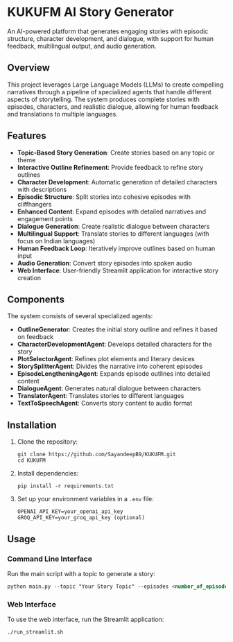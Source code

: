 # KUKUFM AI Story Generator

An AI-powered platform that generates engaging stories with episodic structure, character development, and dialogue, with support for human feedback, multilingual output, and audio generation.

## Overview

This project leverages Large Language Models (LLMs) to create compelling narratives through a pipeline of specialized agents that handle different aspects of storytelling. The system produces complete stories with episodes, characters, and realistic dialogue, allowing for human feedback and translations to multiple languages.

## Features

- **Topic-Based Story Generation**: Create stories based on any topic or theme
- **Interactive Outline Refinement**: Provide feedback to refine story outlines
- **Character Development**: Automatic generation of detailed characters with descriptions
- **Episodic Structure**: Split stories into cohesive episodes with cliffhangers
- **Enhanced Content**: Expand episodes with detailed narratives and engagement points
- **Dialogue Generation**: Create realistic dialogue between characters
- **Multilingual Support**: Translate stories to different languages (with focus on Indian languages)
- **Human Feedback Loop**: Iteratively improve outlines based on human input
- **Audio Generation**: Convert story episodes into spoken audio
- **Web Interface**: User-friendly Streamlit application for interactive story creation

## Components

The system consists of several specialized agents:

- **OutlineGenerator**: Creates the initial story outline and refines it based on feedback
- **CharacterDevelopmentAgent**: Develops detailed characters for the story
- **PlotSelectorAgent**: Refines plot elements and literary devices
- **StorySplitterAgent**: Divides the narrative into coherent episodes
- **EpisodeLengtheningAgent**: Expands episode outlines into detailed content
- **DialogueAgent**: Generates natural dialogue between characters
- **TranslatorAgent**: Translates stories to different languages
- **TextToSpeechAgent**: Converts story content to audio format

## Installation

1. Clone the repository:

   ```
   git clone https://github.com/SayandeepB9/KUKUFM.git
   cd KUKUFM
   ```

2. Install dependencies:

   ```
   pip install -r requirements.txt
   ```

3. Set up your environment variables in a `.env` file:
   ```
   OPENAI_API_KEY=your_openai_api_key
   GROQ_API_KEY=your_groq_api_key (optional)
   ```

## Usage

### Command Line Interface

Run the main script with a topic to generate a story:

```markdown
python main.py --topic "Your Story Topic" --episodes <number_of_episodes> --type <novel/drama> --translate <list of languages>
```

### Web Interface

To use the web interface, run the Streamlit application:

```markdown
./run_streamlit.sh
```